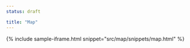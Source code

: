 ```yaml
---
status: draft

title: "Map"
---
```


{% include sample-iframe.html snippet="src/map/snippets/map.html" %}